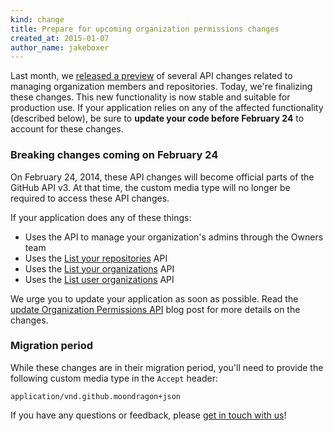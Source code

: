 ```yaml
---
kind: change
title: Prepare for upcoming organization permissions changes
created_at: 2015-01-07
author_name: jakeboxer
---
```


Last month, we [released a preview][org-permissions-preview] of several API changes related to managing organization members and repositories. Today, we're finalizing these changes. This new functionality is now stable and suitable for production use. If your application relies on any of the affected functionality (described below), be sure to **update your code before February 24** to account for these changes.

### Breaking changes coming on February 24

On February 24, 2014, these API changes will become official parts of the GitHub API v3. At that time, the custom media type will no longer be required to access these API changes.

If your application does any of these things:

- Uses the API to manage your organization's admins through the Owners team
- Uses the [List your repositories][list-your-repos] API
- Uses the [List your organizations][list-your-organizations] API
- Uses the [List user organizations][list-user-organizations] API

We urge you to update your application as soon as possible. Read the [update Organization Permissions API][org-permissions-preview] blog post for more details on the changes.

### Migration period

While these changes are in their migration period, you'll need to provide the following custom media type in the `Accept` header:

    application/vnd.github.moondragon+json

If you have any questions or feedback, please [get in touch with us][contact]!

[org-permissions-preview]: /changes/2014-12-08-organization-permissions-api-preview/
[list-your-repos]: /v3/repos/#list-your-repositories
[list-user-organizations]: /v3/orgs/#list-user-organizations
[list-your-organizations]: /v3/orgs/#list-your-organizations
[contact]: https://github.com/contact?form[subject]=Organization+Permissions+API
